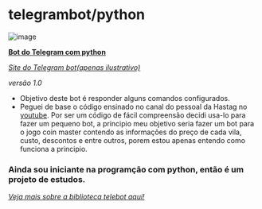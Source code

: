 # telegrambot/python
![image](https://user-images.githubusercontent.com/100159466/155147308-8431c5da-7135-4c73-949c-0cb58bb3084d.png)

<a href="https://github.com/CloretoJannuzzi/telegrambot1.0/blob/main/telegram1.1.py">**Bot do Telegram com python**</a>

_<a href='https://cloretojannuzzi.github.io'> Site do Telegram bot(apenas ilustrativo)</a>_
  
_versão 1.0_

- Objetivo deste bot é responder alguns comandos configurados.
- Peguei de base o código ensinado no canal do pessoal da Hastag no <a href="https://www.youtube.com/watch?v=_RQw5Nw7Op0"> youtube</a>. Por ser um código de fácil compreensão decidi usa-lo para fazer um pequeno bot, a principio meu objetivo seria fazer um bot para o jogo coin master contendo as informações do preço de cada vila, custo, descontos e entre outros, porem estou apenas entendo como funciona a principio.

### Ainda sou iniciante na programção com python, então é um projeto de estudos.

_<a href='https://github.com/mullwar/telebot'> Veja mais sobre a biblioteca telebot aqui!</a>_
